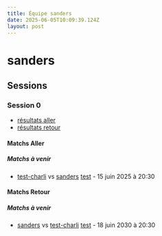 ```yaml
---
title: Équipe sanders
date: 2025-06-05T10:09:39.124Z
layout: post
---
```


# sanders

## Sessions

### Session 0
- [résultats aller ](/scores/session-0/groupe-2/aller/)
- [résultats retour](/scores/session-0/groupe-2/retour/)

#### Matchs Aller

##### Matchs à venir

- [test-charli](source/teams/test-charli) vs [sanders](source/teams/sanders) [test](/stades/test) - 15 juin 2025 à 20:30

#### Matchs Retour

##### Matchs à venir

- [sanders](source/teams/sanders) vs [test-charli](source/teams/test-charli) [test](/stades/test) - 18 juin 2030 à 20:30

